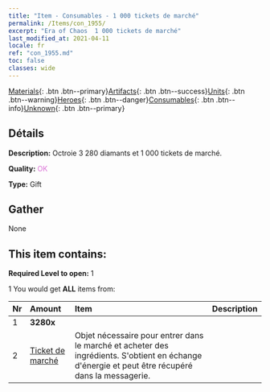 ```yaml
---
title: "Item - Consumables - 1 000 tickets de marché"
permalink: /Items/con_1955/
excerpt: "Era of Chaos  1 000 tickets de marché"
last_modified_at: 2021-04-11
locale: fr
ref: "con_1955.md"
toc: false
classes: wide
---
```

 [Materials](/fr/Items/){: .btn .btn--primary}[Artifacts](/fr/Items/Artifacts/){: .btn .btn--success}[Units](/fr/Items/Units/){: .btn .btn--warning}[Heroes](/fr/Items/Heroes/){: .btn .btn--danger}[Consumables](/fr/Items/Consumables/){: .btn .btn--info}[Unknown](/fr/Items/Unknown/){: .btn .btn--primary}

## Détails
 **Description:** Octroie 3 280 diamants et 1 000 tickets de marché.

 **Quality:** <span style="color: #DA70D6">OK</span>

 **Type:** Gift

## Gather

  None

## This item contains:

 **Required Level to open:** 1

 1 You would get **ALL** items  from:

  | Nr | Amount |     Item    | Description |
  |:---|:-------|:------------|:-----------:|
  | 1 |  **3280x** | <i class="fas fa-gem"/> |  | 
  | 2 | [Ticket de marché](/fr/Items/con_1157/) | Objet nécessaire pour entrer dans le marché et acheter des ingrédients. S'obtient en échange d'énergie et peut être récupéré dans la messagerie. | 
